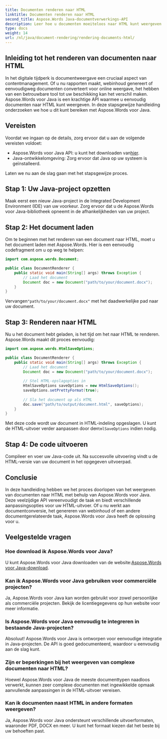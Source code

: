 ```yaml
---
title: Documenten renderen naar HTML
linktitle: Documenten renderen naar HTML
second_title: Aspose.Words Java-documentverwerkings-API
description: Leer hoe u documenten moeiteloos naar HTML kunt weergeven met Aspose.Words voor Java. Stapsgewijze handleiding voor efficiënte documentconversie.
type: docs
weight: 14
url: /nl/java/document-rendering/rendering-documents-html/
---
```


## Inleiding tot het renderen van documenten naar HTML

In het digitale tijdperk is documentweergave een cruciaal aspect van contentmanagement. Of u nu rapporten maakt, webinhoud genereert of eenvoudigweg documenten converteert voor online weergave, het hebben van een betrouwbare tool tot uw beschikking kan het verschil maken. Aspose.Words voor Java is een krachtige API waarmee u eenvoudig documenten naar HTML kunt weergeven. In deze stapsgewijze handleiding onderzoeken we hoe u dit kunt bereiken met Aspose.Words voor Java.

## Vereisten

Voordat we ingaan op de details, zorg ervoor dat u aan de volgende vereisten voldoet:

-  Aspose.Words voor Java API: u kunt het downloaden van[hier](https://releases.aspose.com/words/java/).
- Java-ontwikkelomgeving: Zorg ervoor dat Java op uw systeem is geïnstalleerd.

Laten we nu aan de slag gaan met het stapsgewijze proces.

## Stap 1: Uw Java-project opzetten

Maak eerst een nieuw Java-project in de Integrated Development Environment (IDE) van uw voorkeur. Zorg ervoor dat u de Aspose.Words voor Java-bibliotheek opneemt in de afhankelijkheden van uw project.

## Stap 2: Het document laden

Om te beginnen met het renderen van een document naar HTML, moet u het document laden met Aspose.Words. Hier is een eenvoudig codefragment om u op weg te helpen:

```java
import com.aspose.words.Document;

public class DocumentRenderer {
    public static void main(String[] args) throws Exception {
        // Laad het document
        Document doc = new Document("path/to/your/document.docx");
    }
}
```

 Vervangen`"path/to/your/document.docx"` met het daadwerkelijke pad naar uw document.

## Stap 3: Renderen naar HTML

Nu u het document hebt geladen, is het tijd om het naar HTML te renderen. Aspose.Words maakt dit proces eenvoudig:

```java
import com.aspose.words.HtmlSaveOptions;

public class DocumentRenderer {
    public static void main(String[] args) throws Exception {
        // Laad het document
        Document doc = new Document("path/to/your/document.docx");
        
        // Stel HTML-opslagopties in
        HtmlSaveOptions saveOptions = new HtmlSaveOptions();
        saveOptions.setPrettyFormat(true);
        
        // Sla het document op als HTML
        doc.save("path/to/output/document.html", saveOptions);
    }
}
```

Met deze code wordt uw document in HTML-indeling opgeslagen. U kunt de HTML-uitvoer verder aanpassen door de`HtmlSaveOptions` indien nodig.

## Stap 4: De code uitvoeren

Compileer en voer uw Java-code uit. Na succesvolle uitvoering vindt u de HTML-versie van uw document in het opgegeven uitvoerpad.

## Conclusie

In deze handleiding hebben we het proces doorlopen van het weergeven van documenten naar HTML met behulp van Aspose.Words voor Java. Deze veelzijdige API vereenvoudigt de taak en biedt verschillende aanpassingsopties voor uw HTML-uitvoer. Of u nu werkt aan documentconversie, het genereren van webinhoud of een andere documentgerelateerde taak, Aspose.Words voor Java heeft de oplossing voor u.

## Veelgestelde vragen

### Hoe download ik Aspose.Words voor Java?

 U kunt Aspose.Words voor Java downloaden van de website:[Aspose.Words voor Java-download](https://releases.aspose.com/words/java/).

### Kan ik Aspose.Words voor Java gebruiken voor commerciële projecten?

Ja, Aspose.Words voor Java kan worden gebruikt voor zowel persoonlijke als commerciële projecten. Bekijk de licentiegegevens op hun website voor meer informatie.

### Is Aspose.Words voor Java eenvoudig te integreren in bestaande Java-projecten?

Absoluut! Aspose.Words voor Java is ontworpen voor eenvoudige integratie in Java-projecten. De API is goed gedocumenteerd, waardoor u eenvoudig aan de slag kunt.

### Zijn er beperkingen bij het weergeven van complexe documenten naar HTML?

Hoewel Aspose.Words voor Java de meeste documenttypen naadloos verwerkt, kunnen zeer complexe documenten met ingewikkelde opmaak aanvullende aanpassingen in de HTML-uitvoer vereisen.

### Kan ik documenten naast HTML in andere formaten weergeven?

Ja, Aspose.Words voor Java ondersteunt verschillende uitvoerformaten, waaronder PDF, DOCX en meer. U kunt het formaat kiezen dat het beste bij uw behoeften past.